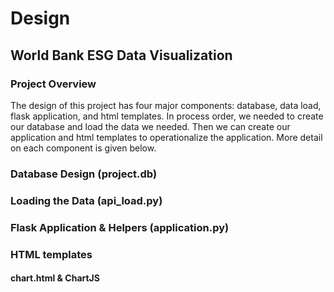 # Design

## World Bank ESG Data Visualization

### Project Overview
The design of this project has four major components: database, data load, flask application, and html templates. In process order, we needed to create our database and load the data we needed. Then we can create our application and html templates to operationalize the application. More detail on each component is given below.

### Database Design (project.db)


### Loading the Data (api_load.py)

### Flask Application & Helpers (application.py)

### HTML templates

#### chart.html & ChartJS
